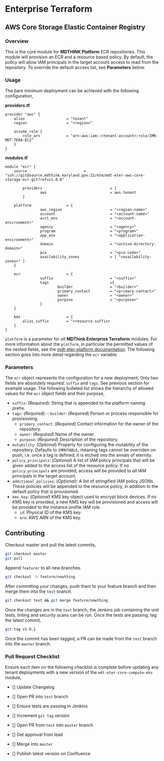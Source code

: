 # Enterprise Terraform 
## AWS Core Storage Elastic Container Registry
### Overview

This is the core module for **MDTHINK Platform** ECR repositories. This module will provision an ECR and a resource based policy. By default, the policy will allow IAM principals in the target account access to read from the repository. To override the default access list, see **Parameters** below.

### Usage

The bare minimum deployment can be achieved with the following configuration,

**providers.tf**

```hcl
provider "aws" {
	alias 					= "tenant"
	region					= "<region>"

	assume_role {
		role_arn 			= "arn:aws:iam::<tenant-account>:role/IMR-MDT-TERA-EC2"
	}
}
```

**modules.tf**

```hcl
module "ecr" {
	source          		        = "ssh://git@source.mdthink.maryland.gov:22/etm/mdt-eter-aws-core-storage-ecr.git?ref=v1.0.0"
	
        providers                               = {
                aws                             = aws.tenant
        }

	platform				= {
                aws_region                      = "<region-name>"
                account                         = "<account-name>"
                acct_env                        = "<account-environment>"
                agency                          = "<agency>"
                program                         = "<program>"
                app_env                         = "<application-environment>"
                domain                          = "<active-directory-domain>"
                pca                             = "<pca-code>"
                availability_zones              = [ "<availability-zones>" ]
	}

	ecr				        = {
                suffix                          = "<suffix>"
                tags                            ={
                        builder                 = "<builder>"
                        primary_contact         = "<primary-contact>"
                        owner                   = "<owner>"
                        purpose                 = "<purpose>"
                }
	}
        
	kms						= {
		alias_suffix		= "<resource-suffix> 
	}
}
```

`platform` is a parameter for *all* **MDThink Enterprise Terraform** modules. For more information about the `platform`, in particular the permitted values of the nested fields, see the [mdt-eter-platform documentation](https://source.mdthink.maryland.gov/projects/etm/repos/mdt-eter-platform/browse). The following section goes into more detail regarding the `ecr` variable.

### Parameters

The `ecr` object represents the configuration for a new deployment. Only two fields are absolutely required: `suffix` and `tags`. See previous section for example usage. The following bulleted list shows the hierarchy of allowed values for the `ecr` object fields and their purpose,

- `suffix`: (*Required*): String that is appended to the platform naming prefix.
- `tags`: (*Required*):
        - `builder`: (*Required*) Person or process responsible for provisioning.
	- `primary_contact`: (*Required*) Contact information for the owner of the repository.
	- `owner`: (*Required*) Name of the owner.
	- `purpose`: (*Required*) Description of the repository.
- `mutability`: (*Optional*) Property for configuring the mutability of the repository. Defaults to `IMMUTABLE`, meaning tags cannot be overriden on push, i.e. once a tag is defined, it is etched into the annals of eternity.
- `policy_principals`: (*Optional*) A list of IAM policy principals that will be given added to the access list of the resource policy. If no `policy_principals` are provided, access will be provided to *all* IAM principals in the target account.
- `additional_policies`: (*Optional*): A list of stringified IAM policy JSONs. These policies will be appended to the resource policy, in addition to the default policy that is provisioned.
- `kms_key`: (*Optional*) KMS key object used to encrypt block devices. If no KMS key is provided, a new KMS key will be provisioned and access will be provided to the instance profile IAM role.
	- `id`: Physical ID of the KMS key.
	- `arn`: AWS ARN of the KMS key.

## Contributing

Checkout master and pull the latest commits,

```bash
git checkout master
git pull
```

Append ``feature/`` to all new branches.

```bash
git checkout -b feature/newthing
```

After committing your changes, push them to your feature branch and then merge them into the `test` branch. 

```bash
git checkout test && git merge feature/newthing
```

Once the changes are in the `test` branch, the Jenkins job containing the unit tests, linting and security scans can be run. Once the tests are passing, tag the latest commit,

```bash
git tag v1.0.1
```

Once the commit has been tagged, a PR can be made from the `test` branch into the `master` branch.

### Pull Request Checklist

Ensure each item on the following checklist is complete before updating any tenant deployments with a new version of the ``mdt-eter-core-compute-eks`` module,

- [] Update Changelog
- [] Open PR into `test` branch
- [] Ensure tests are passing in Jenkins
- [] Increment `git tag` version

- [] Open PR from `test` into `master` branch
- [] Get approval from lead
- [] Merge into `master`
- [] Publish latest version on Confluence
